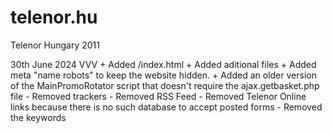 # telenor.hu
Telenor Hungary 2011

30th June 2024 VVV
    + Added /index.html
    + Added aditional files
    + Added meta "name robots" to keep the website hidden.
    + Added an older version of the MainPromoRotator script that doesn't require the ajax.getbasket.php file
    - Removed trackers
    - Removed RSS Feed
    - Removed Telenor Online links because there is no such database to accept posted forms
    - Removed the keywords
